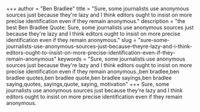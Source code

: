 +++
author = "Ben Bradlee"
title = "Sure, some journalists use anonymous sources just because they're lazy and I think editors ought to insist on more precise identification even if they remain anonymous."
description = "the best Ben Bradlee Quote: Sure, some journalists use anonymous sources just because they're lazy and I think editors ought to insist on more precise identification even if they remain anonymous."
slug = "sure-some-journalists-use-anonymous-sources-just-because-theyre-lazy-and-i-think-editors-ought-to-insist-on-more-precise-identification-even-if-they-remain-anonymous"
keywords = "Sure, some journalists use anonymous sources just because they're lazy and I think editors ought to insist on more precise identification even if they remain anonymous.,ben bradlee,ben bradlee quotes,ben bradlee quote,ben bradlee sayings,ben bradlee saying,quotes, sayings,quote, saying, motivation"
+++
Sure, some journalists use anonymous sources just because they're lazy and I think editors ought to insist on more precise identification even if they remain anonymous.
